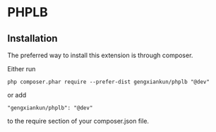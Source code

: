 # PHPLB

## Installation
The preferred way to install this extension is through composer.

Either run

`php composer.phar require --prefer-dist gengxiankun/phplb "@dev"`

or add

`"gengxiankun/phplb": "@dev"`

to the require section of your composer.json file.